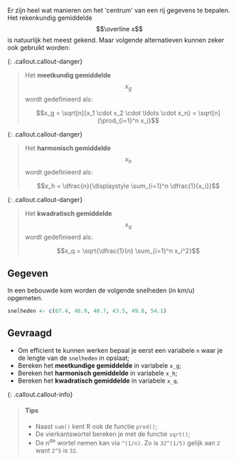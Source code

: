 Er zijn heel wat manieren om het 'centrum' van een rij gegevens te bepalen. Het rekenkundig gemiddelde $$\overline x$$ is natuurlijk het meest gekend. Maar volgende alternatieven kunnen zeker ook gebruikt worden:

{: .callout.callout-danger}
> Het **meetkundig gemiddelde** $$x_g$$ wordt gedefinieerd als:
>
>$$x_g = \sqrt[n]{x_1 \cdot x_2 \cdot \ldots \cdot x_n} = \sqrt[n]{\prod_{i=1}^n x_i}$$


{: .callout.callout-danger}
> Het **harmonisch gemiddelde** $$x_h$$ wordt gedefinieerd als:
>
> $$x_h = \dfrac{n}{\displaystyle \sum_{i=1}^n \dfrac{1}{x_i}}$$


{: .callout.callout-danger}
> Het **kwadratisch gemiddelde** $$x_q$$ wordt gedefinieerd als:
>
> $$x_q = \sqrt{\dfrac{1}{n} \sum_{i=1}^n x_i^2}$$

## Gegeven

In een bebouwde kom worden de volgende snelheden (in km/u) opgemeten.

```R
snelheden <- c(67.4, 48.9, 40.7, 43.5, 49.8, 54.1)
```

## Gevraagd

- Om efficient te kunnen werken bepaal je eerst een variabele `n` waar je de lengte van de `snelheden` in opslaat;
- Bereken het **meetkundige gemiddelde** in variabele `x_g`;
- Bereken het **harmonisch gemiddelde** in variabele `x_h`;
- Bereken het **kwadratisch gemiddelde** in variabele `x_q`.

{: .callout.callout-info}
>#### Tips
>
> - Naast `sum()` kent R ook de functie `prod()`;
> - De vierkantswortel bereken je met de functie `sqrt()`;
> - De n<sup>de</sup> wortel nemen kan via `^(1/n)`. Zo is `32^(1/5)` gelijk aan `2` want `2^5` is `32`.